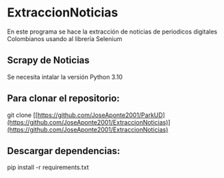 # ExtraccionNoticias
En este programa se hace la extracción de noticias de periodicos digitales Colombianos usando al librería Selenium

## Scrapy de Noticias
Se necesita intalar la versión Python 3.10

## Para clonar el repositorio:
git clone [[https://github.com/JoseAponte2001/ParkUD](https://github.com/JoseAponte2001/ExtraccionNoticias)](https://github.com/JoseAponte2001/ExtraccionNoticias)

## Descargar dependencias:
pip install -r requirements.txt
